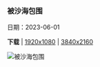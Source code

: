 ### 被沙海包围

日期：2023-06-01

**下载**  |  [1920x1080](https://cn.bing.com/th?id=OHR.GemsbokNamibia_ZH-CN0963988839_1920x1080.jpg)  |  [3840x2160](https://cn.bing.com/th?id=OHR.GemsbokNamibia_ZH-CN0963988839_UHD.jpg)

![被沙海包围](https://cn.bing.com/th?id=OHR.GemsbokNamibia_ZH-CN0963988839_1920x1080.jpg "沙丘中的南非剑羚，纳米比亚 (© Sergey Gorshkov/Alamy)")

